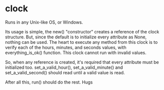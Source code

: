# clock

Runs in any Unix-like OS, or Windows.

Its usage is simple, the new() "constructor" creates a reference of the clock structure.
But, since the default is to initialize every attribute as None, nothing can be used. The heart to execute any method from this clock is to verify each of the hours, minutes, and seconds values, with everything_is_ok() function. This clock cannot run with invalid values.

So, when any reference is created, it's required that every attribute must be initialized too.
set_a_valid_hour(), set_a_valid_minute() and set_a_valid_second() should read until a valid value is read.

After all this, run() should do the rest.
Hugs
